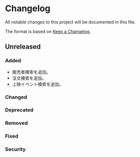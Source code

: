 # Changelog

All notable changes to this project will be documented in this file.

The format is based on [Keep a Changelog](http://keepachangelog.com/).

## Unreleased

### Added

- 販売者検索を追加。
- 注文検索を追加。
- 上映イベント検索を追加。

### Changed

### Deprecated

### Removed

### Fixed

### Security
